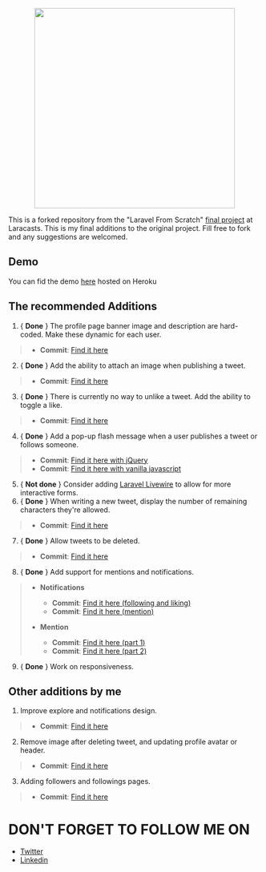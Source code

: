 <p align="center"><a href="http://tweety-abs.herokuapp.com/" target="_blank"><img src="http://tweety-abs.herokuapp.com/images/main-logo.png" width="400"></a></p>

This is a forked repository from the "Laravel From Scratch" [final project](https://laracasts.com/series/laravel-6-from-scratch#chapter-14) at Laracasts. This is my final additions to the original project.
Fill free to fork and any suggestions are welcomed.
## Demo

You can fid the demo [here](http://tweety-abs.herokuapp.com/) hosted on Heroku

## The recommended Additions

1. { <strong>Done</strong> } The profile page banner image and description are hard-coded. Make these dynamic for each user.
>
>    - <strong>Commit</strong>: [Find it here](https://github.com/AbbasShDev/Tweety-1/commit/1a28af4202b193d1ec5303d251c91249e02ae2bf)
>  
2. { <strong>Done</strong> } Add the ability to attach an image when publishing a tweet.
>
>    - <strong>Commit</strong>: [Find it here](https://github.com/AbbasShDev/Tweety-1/commit/5235bd28303988524e6712ab48cf8f76fe04c3cb)
>  
3. { <strong>Done</strong> } There is currently no way to unlike a tweet. Add the ability to toggle a like.
>
>    - <strong>Commit</strong>: [Find it here](https://github.com/AbbasShDev/Tweety-1/commit/f09c4d52ca00c1d56f588814f71605238f8270e1)
>  
4. { <strong>Done</strong> } Add a pop-up flash message when a user publishes a tweet or follows someone.
>
>    - <strong>Commit</strong>: [Find it here with jQuery](https://github.com/AbbasShDev/Tweety-1/commit/32220ff209c6eb6836c79ff793b31f7db5c364e7)
>    - <strong>Commit</strong>: [Find it here with vanilla javascript](https://github.com/AbbasShDev/Tweety-1/commit/d8e117149bebfdcadaafb35d531c80fecd4abedb)
>  
5. { <strong>Not done</strong> } Consider adding [Laravel Livewire](https://laravel-livewire.com) to allow for more interactive forms.
6. { <strong>Done</strong> } When writing a new tweet, display the number of remaining characters they're allowed.
>
>    - <strong>Commit</strong>: [Find it here](https://github.com/AbbasShDev/Tweety-1/commit/84a770bb7438587ee567e7a326882eb22a481fc1)
>  
7. { <strong>Done</strong> } Allow tweets to be deleted.
>
>    - <strong>Commit</strong>: [Find it here](https://github.com/AbbasShDev/Tweety-1/commit/83da7b35e2c7333696a76e8b0d6ab6cfb7c4c810)
>  
8. { <strong>Done</strong> } Add support for mentions and notifications.
>- <strong>Notifications</strong>
>    - <strong>Commit</strong>: [Find it here (following and liking)](https://github.com/AbbasShDev/Tweety-1/commit/f01aa4d16e46863808bbf6847822cc20311ed3cf)
>    - <strong>Commit</strong>: [Find it here (mention)](https://github.com/AbbasShDev/Tweety-1/commit/b993cc68b1d4cb35e17abf090788942f617bdd08)
>
>- <strong>Mention</strong>
 >    - <strong>Commit</strong>: [Find it here (part 1)](https://github.com/AbbasShDev/Tweety-1/commit/0ab2095632aaf6127351d3170058cd546717deb3)
 >    - <strong>Commit</strong>: [Find it here (part 2)](https://github.com/AbbasShDev/Tweety-1/commit/9e350d99a3072d1e95d03d5a6f5f981b18fefeb2)
 >  
9. { <strong>Done</strong> } Work on responsiveness.

## Other additions by me
1. Improve explore and notifications design.
>
>    - <strong>Commit</strong>: [Find it here](https://github.com/AbbasShDev/Tweety-1/commit/6ebd9691f680b03f20e76b04685284a3acb4e2cf)
>  
2. Remove image after deleting tweet, and updating profile avatar or header.
>
>    - <strong>Commit</strong>: [Find it here](https://github.com/AbbasShDev/Tweety-1/commit/d76985d29c308d4cf15a8bc75df7d88f68bf2aa8)
>  
3. Adding followers and followings pages.
>
>    - <strong>Commit</strong>: [Find it here](https://github.com/AbbasShDev/Tweety-1/commit/0f7791994ee81f086b1aa5481ff84ed8606084eb)
> 
# DON'T FORGET TO FOLLOW ME ON

<ul>        
  <li><a href="https://twitter.com/AbbasShDev" target="_blank">Twitter</a></li>
  <li><a href="https://www.linkedin.com/in/abbas-alshaqaq/" target="_blank">Linkedin</a></li>
</ul>
